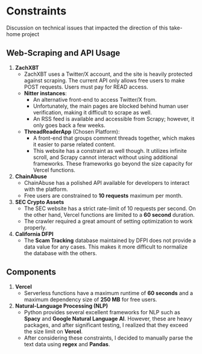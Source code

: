 # Constraints
Discussion on technical issues that impacted the direction of this take-home project

## Web-Scraping and API Usage
1. **ZachXBT**
    * ZachXBT uses a Twitter/X account, and the site is heavily protected against scraping. The current API only allows free users to make POST requests. Users must pay for READ access.
    * **Nitter instances**:
        * An alternative front-end to access Twitter/X from. 
        * Unfortunately, the main pages are blocked behind human user verification, making it difficult to scrape as well.
        * An RSS feed is available and accessible from Scrapy; however, it only goes back a few weeks.
    * **ThreadReaderApp** (Chosen Platform): 
        * A front-end that groups comment threads together, which makes it easier to parse related content. 
        * This website has a constraint as well though. It utilizes infinite scroll, and Scrapy cannot interact without using additional frameworks. These frameworks go beyond the size capacity for Vercel functions.
2. **ChainAbuse**
    * ChainAbuse has a polished API available for developers to interact with the platform.
    * Free users are constrained to **10 requests** maximum per month.
3. **SEC Crypto Assets**
    * The SEC website has a strict rate-limit of 10 requests per second. On the other hand, Vercel functions are limited to a **60 second** duration.
    * The crawler required a great amount of setting optimization to work properly.
4. **California DFPI**
    * The **Scam Tracking** database maintained by DFPI does not provide a data value for any cases. This makes it more difficult to normalize the database with the others.

## Components
1. **Vercel**
   * Serverless functions have a maximum runtime of **60 seconds** and a maximum dependency size of **250 MB** for free users.
2. **Natural-Language Processing (NLP)**
    * Python provides several excellent frameworks for NLP such as **Spacy** and **Google Natural Language AI**. However, these are heavy packages, and after significant testing, I realized that they exceed the size limit on **Vercel**.
    * After considering these constraints, I decided to manually parse the text data using **regex** and **Pandas**.